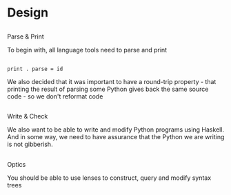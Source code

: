 # Design

##

Parse & Print

<div class="notes">
To begin with, all language tools need to parse and print
</div>

##

`print . parse = id`

<div class="notes">
We also decided that it was important to have a round-trip property - that printing the
result of parsing some Python gives back the same source code - so we don't reformat code
</div>

##

Write & Check 

<div class="notes">
We also want to be able to write and modify Python programs using Haskell. And in some way,
we need to have assurance that the Python we are writing is not gibberish.
</div>

##

Optics

<div class="notes">
You should be able to use lenses to construct, query and modify syntax trees
</div>

